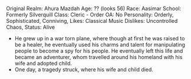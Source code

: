 Original Realm: Ahura Mazdah 
Age: ?? (looks 56)
Race: Aasimar
School: Formerly Silverquill
Class: Cleric - Order
OA: No
Personality: Orderly, Sophisticated, Conniving, 
Likes: Classical Music
Dislikes: Uncontrolled Chaos, 
Status: Alive

- He grew up in a war torn plane, where though at first he was raised to be a healer, he eventually used his charms and talent for manipulating people to become a spy for his people. He eventually left this life and became an adventurer, whom travelled around his homeland with his wife and adopted child. 
- One day, a tragedy struck, where his wife and child died.